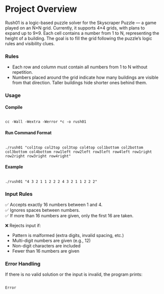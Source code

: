 # Project Overview<br> 
Rush01 is a logic-based puzzle solver for the Skyscraper Puzzle — a game played on an N×N grid.
Currently, it supports 4×4 grids, with plans to expand up to 9×9.
Each cell contains a number from 1 to N, representing the height of a building.
The goal is to fill the grid following the puzzle’s logic rules and visibility clues.

### Rules<br>
- Each row and column must contain all numbers from 1 to N without repetition.<br>
- Numbers placed around the grid indicate how many buildings are visible from that direction. Taller buildings hide shorter ones behind them.

### Usage<br>
#### Compile<br>
```

cc -Wall -Wextra -Werror *c -o rush01

```

#### Run Command Format<br>
```

./rush01 "col1top col2top col3top col4top col1bottom col2bottom col3bottom col4bottom row1left row2left row3left row4left row1right row2right row3right row4right"

```

#### Example<br> 
```

./rush01 "4 3 2 1 1 2 2 2 4 3 2 1 1 2 2 2"

```

### Input Rules 
✅ Accepts exactly 16 numbers between 1 and 4.<br>
✅ Ignores spaces between numbers.<br>
✅ If more than 16 numbers are given, only the first 16 are taken.<br>

❌ Rejects input if:<br>
- Pattern is malformed (extra digits, invalid spacing, etc.)
- Multi-digit numbers are given (e.g., 12)
- Non-digit characters are included
- Fewer than 16 numbers are given

### Error Handling 
If there is no valid solution or the input is invalid, the program prints:<br>
```

Error

```
